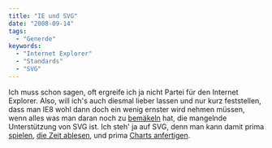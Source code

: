 ```yaml
---
title: "IE und SVG"
date: "2008-09-14"
tags:
  - "Generde"
keywords:
  - "Internet Explorer"
  - "Standards"
  - "SVG"
---
```


Ich muss schon sagen, oft ergreife ich ja nicht Partei für den Internet Explorer. Also, will ich's auch diesmal lieber lassen und nur kurz feststellen, dass man IE8 wohl dann doch ein wenig ernster wird nehmen müssen, wenn alles was man daran noch zu [bemäkeln](http://www.webguild.org/2008/09/creator-of-web-says-flaw-in-internet-explorer.php) hat, die mangelnde Unterstützung von SVG ist. Ich steh' ja auf SVG, denn man kann damit prima [spielen](http://www.treebuilder.de/svg/sokoban/sokoban.svgz), [die Zeit ablesen](http://oskamp.dyndns.org/SiemensClock/SVG/), und prima [Charts anfertigen](http://www.zuccaralloo.de/devgroup/samples/GrossDomesticProduct.svg).
